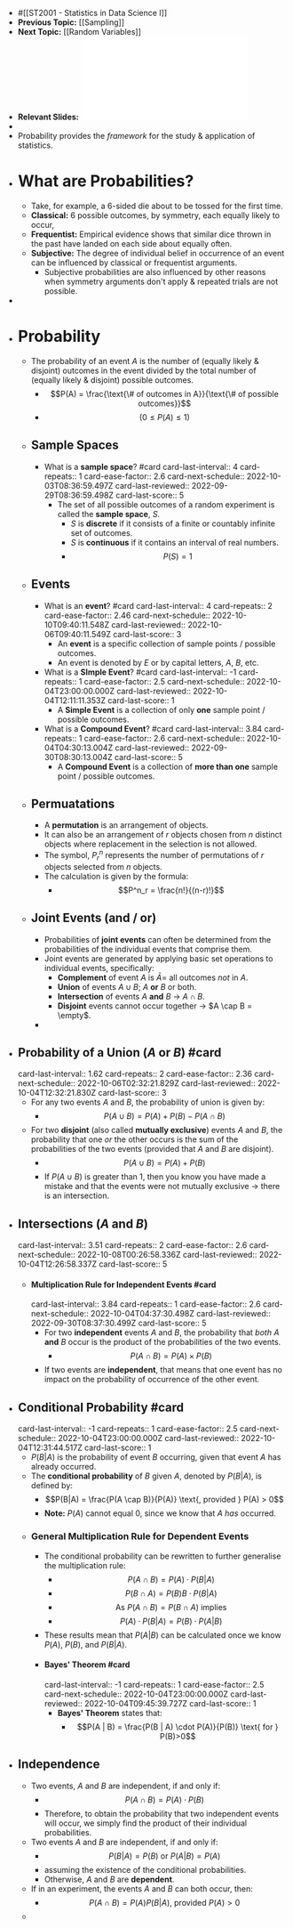 - #[[ST2001 - Statistics in Data Science I]]
- **Previous Topic:** [[Sampling]]
- **Next Topic:** [[Random Variables]]
- **Relevant Slides:** ![Topic 4 - Probability.pdf](../assets/Topic_4_-_Probability_1664204337770_0.pdf)
-
- Probability provides the *framework* for the study & application of statistics.
- # What are Probabilities?
	- Take, for example, a 6-sided die about to be tossed for the first time.
	- **Classical:** 6 possible outcomes, by symmetry, each equally likely to occur,
	- **Frequentist:** Empirical evidence shows that similar dice thrown in the past have landed on each side about equally often.
	- **Subjective:** The degree of individual belief in occurrence of an event can be influenced by classical or frequentist arguments.
		- Subjective probabilities are also influenced by other reasons when symmetry arguments don't apply & repeated trials are not possible.
-
- # Probability
	- The probability of an event $A$ is the number of (equally likely & disjoint) outcomes in the event divided by the total number of (equally likely & disjoint) possible outcomes.
		- $$P(A) = \frac{\text{\# of outcomes in A}}{\text{\# of possible outcomes}}$$
		- $$(0 \leq P(A) \leq 1)$$
	- ## Sample Spaces
		- What is a **sample space**? #card
		  card-last-interval:: 4
		  card-repeats:: 1
		  card-ease-factor:: 2.6
		  card-next-schedule:: 2022-10-03T08:36:59.497Z
		  card-last-reviewed:: 2022-09-29T08:36:59.498Z
		  card-last-score:: 5
			- The set of all possible outcomes of a random experiment is called the **sample space**,  $S$.
				- $S$ is **discrete** if it consists of a finite or countably infinite set of outcomes.
				- $S$ is **continuous** if it contains an interval of real numbers.
				- $$P(S) = 1$$
	- ## Events
		- What is an **event**? #card
		  card-last-interval:: 4
		  card-repeats:: 2
		  card-ease-factor:: 2.46
		  card-next-schedule:: 2022-10-10T09:40:11.548Z
		  card-last-reviewed:: 2022-10-06T09:40:11.549Z
		  card-last-score:: 3
			- An **event** is a specific collection of sample points / possible outcomes.
			- An event is denoted by $E$ or by capital letters, $A$, $B$, etc.
		- What is a **SImple Event**? #card
		  card-last-interval:: -1
		  card-repeats:: 1
		  card-ease-factor:: 2.5
		  card-next-schedule:: 2022-10-04T23:00:00.000Z
		  card-last-reviewed:: 2022-10-04T12:11:11.353Z
		  card-last-score:: 1
			- A **Simple Event** is a collection of only **one** sample point / possible outcomes.
		- What is a **Compound Event**? #card
		  card-last-interval:: 3.84
		  card-repeats:: 1
		  card-ease-factor:: 2.6
		  card-next-schedule:: 2022-10-04T04:30:13.004Z
		  card-last-reviewed:: 2022-09-30T08:30:13.004Z
		  card-last-score:: 5
			- A **Compound Event** is a collection of **more than one** sample point / possible outcomes.
	- ## Permuatations
		- A **permutation** is an arrangement of objects.
		- It can also be an arrangement of $r$ objects chosen from $n$ distinct objects where replacement in the selection is not allowed.
		- The symbol, $P^n_r$ represents the number of permutations of $r$ objects selected from $n$ objects.
		- The calculation is given by the formula:
			- $$P^n_r = \frac{n!}{(n-r)!}$$
	- ## Joint Events (and / or)
		- Probabilities of **joint events** can often be determined from the probabilities of the individual events that comprise them.
		- Joint events are generated by applying basic set operations to individual events, specifically:
			- **Complement** of event $A$ is $\bar{A} =$ all outcomes *not* in $A$.
			- **Union** of events $A \cup B$; $A$ **or** $B$ or both.
			- **Intersection** of events $A$ **and** $B$ -> $A \cap B$.
			- **Disjoint** events cannot occur together -> $A \cap B = \empty$.
		-
- ## Probability of a Union ($A$ **or** $B$) #card
  card-last-interval:: 1.62
  card-repeats:: 2
  card-ease-factor:: 2.36
  card-next-schedule:: 2022-10-06T02:32:21.829Z
  card-last-reviewed:: 2022-10-04T12:32:21.830Z
  card-last-score:: 3
	- For any two events $A$ and $B$, the probability of union is given by:
		- $$P(A \cup B) = P(A) + P(B) - P(A \cap B)$$
	- For two **disjoint** (also called **mutually exclusive**) events $A$ and $B$, the probability that one *or* the other occurs is the sum of the probabilities of the two events (provided that $A$ and $B$ are disjoint).
		- $$P(A \cup B) = P(A) + P(B)$$
		- If $P(A \cup B)$ is greater than 1, then you know you have made a mistake and that the events were not mutually exclusive -> there is an intersection.
- ## Intersections ($A$ **and** $B$)
  card-last-interval:: 3.51
  card-repeats:: 2
  card-ease-factor:: 2.6
  card-next-schedule:: 2022-10-08T00:26:58.336Z
  card-last-reviewed:: 2022-10-04T12:26:58.337Z
  card-last-score:: 5
	- #### Multiplication Rule for Independent Events #card
	  card-last-interval:: 3.84
	  card-repeats:: 1
	  card-ease-factor:: 2.6
	  card-next-schedule:: 2022-10-04T04:37:30.498Z
	  card-last-reviewed:: 2022-09-30T08:37:30.499Z
	  card-last-score:: 5
		- For two **independent** events $A$ and $B$, the probability that *both* $A$ **and** $B$ occur is the product of the probabilities of the two events.
			- $$P(A \cap B) = P(A) \times P(B)$$
		- If two events are **independent**, that means that one event has no impact on the probability of occurrence of the other event.
- ## Conditional Probability #card
  card-last-interval:: -1
  card-repeats:: 1
  card-ease-factor:: 2.5
  card-next-schedule:: 2022-10-04T23:00:00.000Z
  card-last-reviewed:: 2022-10-04T12:31:44.517Z
  card-last-score:: 1
	- $P(B | A)$ is the probability of event $B$ occurring, given that event $A$ has already occurred.
	- The **conditional probability** of $B$ given $A$, denoted by $P(B | A)$, is defined by:
		- $$P(B|A) = \frac{P(A \cap B)}{P(A)} \text{, provided } P(A) > 0$$
		- **Note:** $P(A)$ cannot equal 0, since we know that $A$ *has* occurred.
	- ### General Multiplication Rule for Dependent Events
		- The conditional probability can be rewritten to further generalise the multiplication rule:
			- $$P(A \cap B) = P(A) \cdot P(B|A)$$
			- $$P(B \cap A) = P(B)B \cdot P(B|A)$$
			- $$\text{As } P(A \cap B) = P(B \cap A) \text{ implies}$$
			- $$P(A) \cdot P(B | A) = P(B) \cdot P(A |B)$$
		- These results mean that $P(A |B)$ can be calculated once we know $P(A)$, $P(B)$, and $P(B | A)$.
		- #### Bayes' Theorem #card
		  card-last-interval:: -1
		  card-repeats:: 1
		  card-ease-factor:: 2.5
		  card-next-schedule:: 2022-10-04T23:00:00.000Z
		  card-last-reviewed:: 2022-10-04T09:45:39.727Z
		  card-last-score:: 1
			- **Bayes' Theorem** states that:
				- $$P(A | B) = \frac{P(B | A) \cdot P(A)}{P(B)} \text{ for } P(B)>0$$
- ## Independence
	- Two events, $A$ and $B$ are independent, if and only if:
		- $$P(A \cap B) = P(A)\cdot P(B)$$
		- Therefore, to obtain the probability that two independent events will occur, we simply find the product of their individual probabilities.
	- Two events $A$ and $B$ are independent, if and only if:
		- $$P(B | A) = P(B) \text{ or } P(A|B) = P(A)$$
		- assuming the existence of the conditional probabilities.
		- Otherwise, $A$ and $B$ are **dependent**.
	- If in an experiment, the events $A$ and $B$ can both occur, then:
		- $$P(A \cap B) = P(A)P(B|A) \text{, provided } P(A) > 0$$
	-